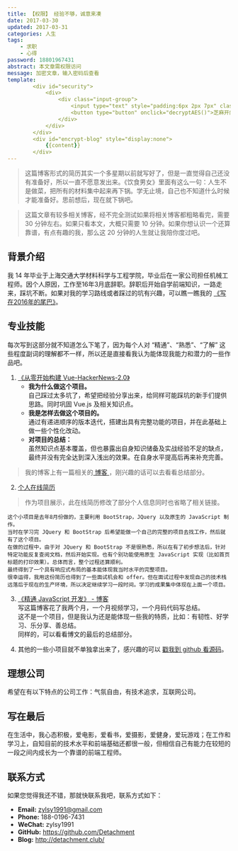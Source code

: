 ```yaml
---
title: 【权限】 经验不够，诚意来凑
date: 2017-03-30
updated: 2017-03-31
categories: 人生
tags:
    - 求职
    - 心得
password: 18801967431
abstract: 本文章需权限访问
message: 加密文章，输入密码后查看
template:
        <div id="security">
            <div>
                <div class="input-group">
                    <input type="text" style="padding:6px 2px 7px" class="form-control" aria-label="enter the password" id="pass" placeholder="请输入密码"/>
                    <button type="button" onclick="decryptAES()">芝麻开门</button>
                </div>
            </div>
        </div>
        <div id="encrypt-blog" style="display:none">
            {{content}}
        </div>
---
```


> 这篇博客形式的简历其实一个多星期以前就写好了，但是一直觉得自己还没有准备好，所以一直不愿意发出来。《饮食男女》里面有这么一句：人生不是做菜，把所有的材料集中起来再下锅。学无止境，自己也不知道什么时候才能准备好。思前想后，现在就下锅吧。     

> 这篇文章有较多相关博客，经不完全测试如果将相关博客都粗略看完，需要 30 分钟左右。如果只看本文，大概只需要 10 分钟。如果你想认识一个还算靠谱，有点有趣的我，那么这 20 分钟的人生就让我陪你度过吧。

<!-- more -->

## 背景介绍
我 14 年毕业于上海交通大学材料科学与工程学院，毕业后在一家公司担任机械工程师。因个人原因，工作至16年3月底辞职。辞职后开始自学前端知识，一路走来，踩坑不断。如果对我的学习路线或者踩过的坑有兴趣，可以瞧一瞧我的 [《写在2016年的尾巴》](http://detachment.club/2016/12/27/%E5%86%99%E5%9C%A82016%E5%B9%B4%E7%9A%84%E5%B0%BE%E5%B7%B4/)。

## 专业技能
每次写到这部分就不知道怎么下笔了，因为每个人对 “精通”、“熟悉”、“了解” 这些程度副词的理解都不一样，所以还是直接看我认为能体现我能力和潜力的一些作品吧。  
1. [《从零开始构建 Vue-HackerNews-2.0》](https://github.com/Detachment/Build-vue-hackernews-2.0-from-scratch)  
    - **我为什么做这个项目。**   
      自己踩过太多坑了，希望把经验分享出来，给同样可能踩坑的新手们提供思路。同时巩固 Vue.js 及相关知识点。   
    - **我是怎样去做这个项目的。**  
      通过有递进顺序的版本迭代，搭建出具有完整功能的项目，并在此基础上做一些个性化改动。  
    - **对项目的总结：**  
      虽然知识点基本覆盖，但也暴露出自身知识储备及实战经验不足的缺点，最终并没有完全达到深入浅出的效果。在自身水平提高后再来补充完善。
> 我的博客上有一篇相关的[ 博客 ](http://detachment.club/2017/03/11/%E4%BB%8E%E9%9B%B6%E5%BC%80%E5%A7%8B%E6%9E%84%E5%BB%BA%20Vue-HackerNews-2.0%20%E9%A1%B9%E7%9B%AE/)，刚兴趣的话可以去看看总结部分。

2. [个人在线简历](http://codepen.io/Leon-Zhao/full/mEgzNP)
> 作为项目展示，此在线简历修改了部分个人信息同时也省略了相关链接。    

    这个小项目是去年8月份做的，主要利用 BootStrap，JQuery 以及原生的 JavaScript 制作。   
    当时在学习完 JQuery 和 BootStrap 后希望能做一个自己的完整的项目去找工作，然后就有了这个项目。   
    在做的过程中，由于对 JQuery 和 BootStrap 不是很熟悉，所以在有了初步想法后，针对特定功能反复查阅文档，然后开始实现。也有个别功能使用原生 JavaScript 实现（比如首页标题的打印效果）。总体而言，整个过程还算顺利。     
    最终得到了一个具有响应式布局的基本能体现我当时水平的完整项目。     
    很幸运得，我用这份简历也得到了一些面试机会和 offer。但在面试过程中发现自己的技术栈远落后于现在的生产环境，所以决定继续学习一段时间。学习的成果集中体现在上面一个项目。    

3. [《精通 JavaScript 开发》 - 博客](http://detachment.club/2016/07/02/%E5%9F%BA%E4%BA%8E%E3%80%8A%E7%B2%BE%E9%80%9AJavaScript%E5%BC%80%E5%8F%91%E3%80%8B%E8%AF%BE%E7%A8%8B%E7%9A%84%E5%A4%8D%E4%B9%A0%E4%B8%8E%E6%80%BB%E7%BB%93/)   
  写这篇博客花了我两个月，一个月视频学习，一个月码代码写总结。   
  这不是一个项目，但是我认为还是能体现一些我的特质，比如：有韧性、好学习、乐分享、善总结。  
  同样的，可以看看博文的最后的总结部分。   

4. 其他的一些小项目就不单独拿出来了，感兴趣的可以 [戳我到 github 看源码](https://github.com/Detachment)。

## 理想公司
希望在有以下特点的公司工作：气氛自由，有技术追求，互联网公司。

## 写在最后
在生活中，我心态积极，爱电影，爱看书，爱摄影，爱健身，爱玩游戏；在工作和学习上，自知目前的技术水平和前端基础还都很一般，但相信自己有能力在较短的一段之间内成长为一个靠谱的前端工程师。

## 联系方式
如果您觉得我还不错，那就快联系我吧，联系方式如下：
- **Email:** [zylsy1991@gmail.com](mailto:zylsy1991@gmail.com)
- **Phone:** 188-0196-7431
- **WeChat:** zylsy1991
- **GitHub:** https://github.com/Detachment
- **Blog:** http://detachment.club/
